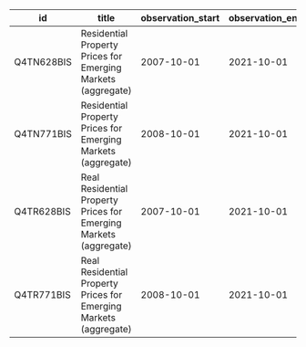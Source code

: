 | id         | title                                                             | observation_start   | observation_end   |
|------------|-------------------------------------------------------------------|---------------------|-------------------|
| Q4TN628BIS | Residential Property Prices for Emerging Markets (aggregate)      | 2007-10-01          | 2021-10-01        |
| Q4TN771BIS | Residential Property Prices for Emerging Markets (aggregate)      | 2008-10-01          | 2021-10-01        |
| Q4TR628BIS | Real Residential Property Prices for Emerging Markets (aggregate) | 2007-10-01          | 2021-10-01        |
| Q4TR771BIS | Real Residential Property Prices for Emerging Markets (aggregate) | 2008-10-01          | 2021-10-01        |